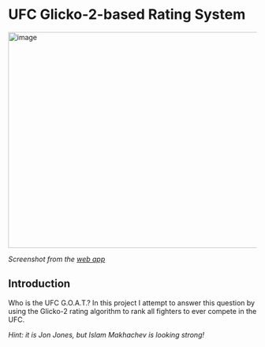 # UFC Glicko-2-based Rating System

<img width="715" height="439" alt="image" src="https://github.com/user-attachments/assets/24e00bc7-1579-4f36-8058-7a2f09800df0" />

*Screenshot from the [web app](https://ufc-glicko-2.streamlit.app/Rating_Plots)*

## Introduction

Who is the UFC G.O.A.T.? In this project I attempt to answer this question by using the Glicko-2 rating algorithm to rank all fighters to ever compete in the UFC.

*Hint: it is Jon Jones, but Islam Makhachev is looking strong!*
